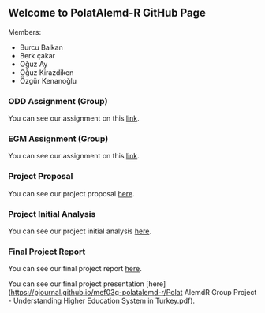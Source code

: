 ## Welcome to PolatAlemd-R GitHub Page

Members:
- Burcu Balkan
- Berk çakar
- Oğuz Ay
- Oğuz Kirazdiken
- Özgür Kenanoğlu

### ODD Assignment (Group)

You can see our assignment on this [link](https://pjournal.github.io/mef03g-polatalemd-r/ODD-Car-Sales-Analysis.html).

### EGM Assignment (Group)

You can see our assignment on this [link](https://pjournal.github.io/mef03g-polatalemd-r/EGM_DATA_ANALYSIS.html).

### Project Proposal

You can see our project proposal [here](https://pjournal.github.io/mef03g-polatalemd-r/Polat-Alemd-R-Project-Proposal.html).

### Project Initial Analysis

You can see our project initial analysis [here](https://pjournal.github.io/mef03g-polatalemd-r/Polat-AlemdR-Project-Initial-Analysis.html).

### Final Project Report

You can see our final project report [here](https://pjournal.github.io/mef03g-polatalemd-r/PolatAlem-R----Final-Project-Report.html).

You can see our final project presentation [here](https://pjournal.github.io/mef03g-polatalemd-r/Polat AlemdR Group Project - Understanding Higher Education System in Turkey.pdf).

